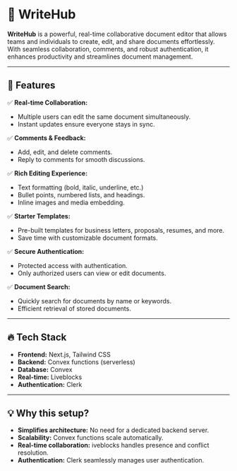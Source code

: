 # 📝 **WriteHub**

**WriteHub** is a powerful, real-time collaborative document editor that allows teams and individuals to create, edit, and share documents effortlessly. With seamless collaboration, comments, and robust authentication, it enhances productivity and streamlines document management.

---

## 🚀 **Features**

✅ **Real-time Collaboration:**  
- Multiple users can edit the same document simultaneously.  
- Instant updates ensure everyone stays in sync.  

✅ **Comments & Feedback:**  
- Add, edit, and delete comments.  
- Reply to comments for smooth discussions.  

✅ **Rich Editing Experience:**  
- Text formatting (bold, italic, underline, etc.)  
- Bullet points, numbered lists, and headings.  
- Inline images and media embedding.  

✅ **Starter Templates:**  
- Pre-built templates for business letters, proposals, resumes, and more.  
- Save time with customizable document formats.  

✅ **Secure Authentication:**  
- Protected access with authentication.  
- Only authorized users can view or edit documents.  

✅ **Document Search:**  
- Quickly search for documents by name or keywords.  
- Efficient retrieval of stored documents.  

---

## 🔥 **Tech Stack**
- **Frontend:** Next.js, Tailwind CSS  
- **Backend:** Convex functions (serverless)  
- **Database:** Convex 
- **Real-time:** Liveblocks  
- **Authentication:** Clerk  

---

## 💡 **Why this setup?**
- **Simplifies architecture:** No need for a dedicated backend server. 
- **Scalability:** Convex functions scale automatically. 
- **Real-time collaboration:** iveblocks handles presence and conflict resolution.  
- **Authentication:** Clerk seamlessly manages user authentication.

